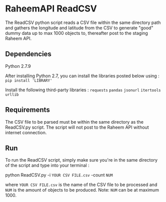 # RaheemAPI ReadCSV

The ReadCSV python script reads a CSV file within the same directory path and gathers the longitude and
latitude from the CSV to generate "good" dummy data up to max 1000 objects to, thereafter post to the staging Raheem API.

## Dependencies
Python 2.7.9

After installing Python 2.7, you can install the libraries posted below using :
`pip install 'LIBRARY'`

Install the following third-party libraries :
`requests`
`pandas`
`jsonurl`
`itertools`
`urllib`

## Requirements

The CSV file to be parsed must be within the same directory as the ReadCSV.py script. 
The script will not post to the Raheem API without internet connection.

## Run
To run the ReadCSV script, simply make sure you're in the same directory of the script and type into your terminal :

python ReadCSV.py -i `YOUR CSV FILE.csv` -count `NUM`

where `YOUR CSV FILE.csv` is the name of the CSV file to be processed and `NUM` is the amount of objects to be produced.
Note: `NUM` can be at maximum 1000.


